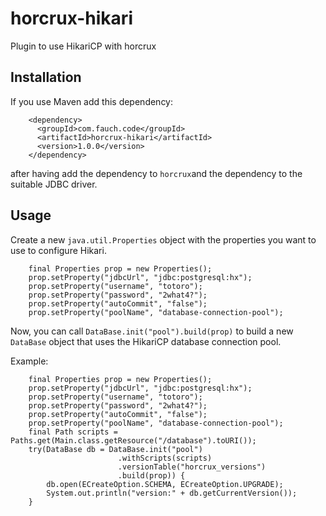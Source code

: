 # horcrux-hikari
Plugin to use HikariCP with horcrux

## Installation

If you use Maven add this dependency:

```
    <dependency>
      <groupId>com.fauch.code</groupId>
      <artifactId>horcrux-hikari</artifactId>
      <version>1.0.0</version>
    </dependency>
```

after having add the dependency to `horcrux`and the dependency to the suitable JDBC driver.

## Usage
Create a new `java.util.Properties` object with the properties you want to use to configure Hikari.

```
    final Properties prop = new Properties();
    prop.setProperty("jdbcUrl", "jdbc:postgresql:hx");
    prop.setProperty("username", "totoro");
    prop.setProperty("password", "2what4?");
    prop.setProperty("autoCommit", "false");
    prop.setProperty("poolName", "database-connection-pool"); 
```
Now, you can call `DataBase.init("pool").build(prop)` to build a new `DataBase` object that uses 
the HikariCP database connection pool.

Example:

```
    final Properties prop = new Properties();
    prop.setProperty("jdbcUrl", "jdbc:postgresql:hx");
    prop.setProperty("username", "totoro");
    prop.setProperty("password", "2what4?");
    prop.setProperty("autoCommit", "false");
    prop.setProperty("poolName", "database-connection-pool");
    final Path scripts = Paths.get(Main.class.getResource("/database").toURI());
    try(DataBase db = DataBase.init("pool")
                        .withScripts(scripts)
                        .versionTable("horcrux_versions")
                        .build(prop)) {
        db.open(ECreateOption.SCHEMA, ECreateOption.UPGRADE);
        System.out.println("version:" + db.getCurrentVersion());
    }
```